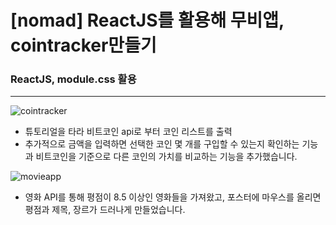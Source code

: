 # [nomad] ReactJS를 활용해 무비앱, cointracker만들기

### ReactJS, module.css 활용

---

![cointracker](https://user-images.githubusercontent.com/74426470/169325556-9537ab24-6ff7-44a1-bd7e-cc60515e99cf.png)

+ 튜토리얼을 타라 비트코인 api로 부터 코인 리스트를 출력
+ 추가적으로 금액을 입력하면 선택한 코인 몇 개를 구입할 수 있는지 확인하는 기능과 비트코인을 기준으로 다른 코인의 가치를 비교하는 기능을 추가했습니다.<br />

![movieapp](https://user-images.githubusercontent.com/74426470/169348893-edf60572-1cbd-4b1c-810c-6ce27725a162.png)

+ 영화 API를 통해 평점이 8.5 이상인 영화들을 가져왔고, 포스터에 마우스를 올리면 평점과 제목, 장르가 드러나게 만들었습니다.
